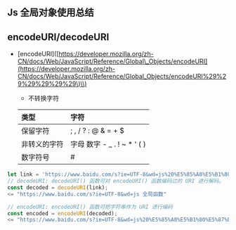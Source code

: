 ## Js 全局对象使用总结

## encodeURI/decodeURI

* \[encodeURI\]\([https://developer.mozilla.org/zh-CN/docs/Web/JavaScript/Reference/Global\_Objects/encodeURI](https://developer.mozilla.org/zh-CN/docs/Web/JavaScript/Reference/Global_Objects/encodeURI%29%29%29%29%29%29\)\\)

  * 不转换字符

  | 类型 | 字符 |
  | :--- | :--- |
  | 保留字符 | ; , / ? : @ & = + $ |
  | 非转义的字符 | 字母 数字 - \_ . ! ~ \* ' \( \) |
  | 数字符号 | \# |

```javascript
let link = 'https://www.baidu.com/s?ie=UTF-8&wd=js%20%E5%85%A8%E5%B1%80%E5%87%BD%E6%95%B0';
// decodeURI: decodeURI() 函数可对 encodeURI() 函数编码过的 URI 进行解码。
const decoded = decodeURI(link);
<= "https://www.baidu.com/s?ie=UTF-8&wd=js 全局函数"

// encodeURI: encodeURI() 函数可把字符串作为 URI 进行编码
const encoded = encodeURI(decoded);
<= "https://www.baidu.com/s?ie=UTF-8&wd=js%20%E5%85%A8%E5%B1%80%E5%87%BD%E6%95%B0"
```



